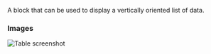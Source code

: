 A block that can be used to display a vertically oriented list of data.

### Images

![Table screenshot](https://gitlab.com/appsemble/appsemble/-/raw/0.23.1/config/assets/list.png)
